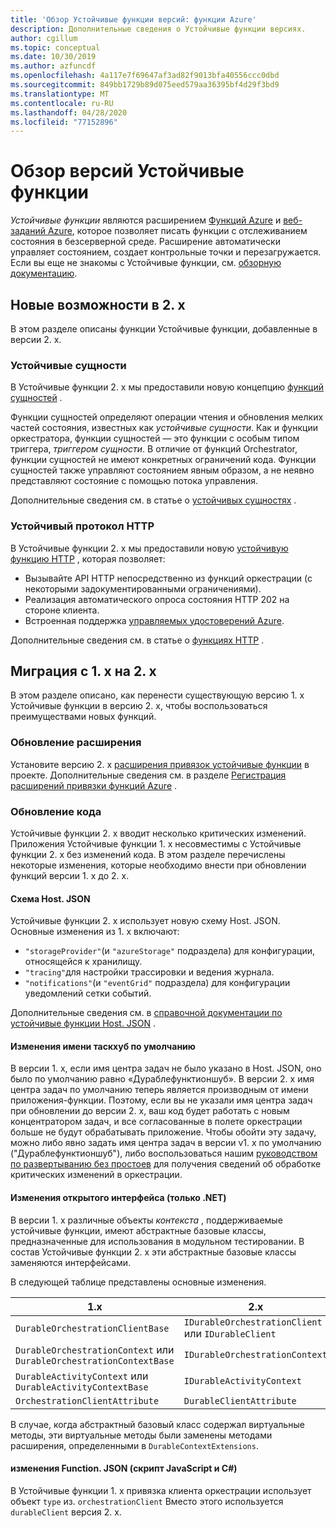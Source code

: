 ```yaml
---
title: 'Обзор Устойчивые функции версий: функции Azure'
description: Дополнительные сведения о Устойчивые функции версиях.
author: cgillum
ms.topic: conceptual
ms.date: 10/30/2019
ms.author: azfuncdf
ms.openlocfilehash: 4a117e7f69647af3ad82f9013bfa40556ccc0dbd
ms.sourcegitcommit: 849bb1729b89d075eed579aa36395bf4d29f3bd9
ms.translationtype: MT
ms.contentlocale: ru-RU
ms.lasthandoff: 04/28/2020
ms.locfileid: "77152896"
---
```

# <a name="durable-functions-versions-overview"></a>Обзор версий Устойчивые функции

*Устойчивые функции* являются расширением [Функций Azure](../functions-overview.md) и [веб-заданий Azure](../../app-service/web-sites-create-web-jobs.md), которое позволяет писать функции с отслеживанием состояния в безсерверной среде. Расширение автоматически управляет состоянием, создает контрольные точки и перезагружается. Если вы еще не знакомы с Устойчивые функции, см. [обзорную документацию](durable-functions-overview.md).

## <a name="new-features-in-2x"></a>Новые возможности в 2. x

В этом разделе описаны функции Устойчивые функции, добавленные в версии 2. x.

### <a name="durable-entities"></a>Устойчивые сущности

В Устойчивые функции 2. x мы предоставили новую концепцию [функций сущностей](durable-functions-entities.md) .

Функции сущностей определяют операции чтения и обновления мелких частей состояния, известных как *устойчивые сущности*. Как и функции оркестратора, функции сущностей — это функции с особым типом триггера, *триггером сущности*. В отличие от функций Orchestrator, функции сущностей не имеют конкретных ограничений кода. Функции сущностей также управляют состоянием явным образом, а не неявно представляют состояние с помощью потока управления.

Дополнительные сведения см. в статье о [устойчивых сущностях](durable-functions-entities.md) .

### <a name="durable-http"></a>Устойчивый протокол HTTP

В Устойчивые функции 2. x мы предоставили новую [устойчивую функцию HTTP](durable-functions-http-features.md#consuming-http-apis) , которая позволяет:

* Вызывайте API HTTP непосредственно из функций оркестрации (с некоторыми задокументированными ограничениями).
* Реализация автоматического опроса состояния HTTP 202 на стороне клиента.
* Встроенная поддержка [управляемых удостоверений Azure](../../active-directory/managed-identities-azure-resources/overview.md).

Дополнительные сведения см. в статье о [функциях HTTP](durable-functions-http-features.md#consuming-http-apis) .

## <a name="migrate-from-1x-to-2x"></a>Миграция с 1. x на 2. x

В этом разделе описано, как перенести существующую версию 1. x Устойчивые функции в версию 2. x, чтобы воспользоваться преимуществами новых функций.

### <a name="upgrade-the-extension"></a>Обновление расширения

Установите версию 2. x [расширения привязок устойчивые функции](https://www.nuget.org/packages/Microsoft.Azure.WebJobs.Extensions.DurableTask) в проекте. Дополнительные сведения см. в разделе [Регистрация расширений привязки функций Azure](../functions-bindings-register.md) .

### <a name="update-your-code"></a>Обновление кода

Устойчивые функции 2. x вводит несколько критических изменений. Приложения Устойчивые функции 1. x несовместимы с Устойчивые функции 2. x без изменений кода. В этом разделе перечислены некоторые изменения, которые необходимо внести при обновлении функций версии 1. x до 2. x.

#### <a name="hostjson-schema"></a>Схема Host. JSON

Устойчивые функции 2. x использует новую схему Host. JSON. Основные изменения из 1. x включают:

* `"storageProvider"`(и `"azureStorage"` подраздела) для конфигурации, относящейся к хранилищу.
* `"tracing"`для настройки трассировки и ведения журнала.
* `"notifications"`(и `"eventGrid"` подраздела) для конфигурации уведомлений сетки событий.

Дополнительные сведения см. в [справочной документации по устойчивые функции Host. JSON](durable-functions-bindings.md#durable-functions-2-0-host-json) .

#### <a name="default-taskhub-name-changes"></a>Изменения имени таскхуб по умолчанию

В версии 1. x, если имя центра задач не было указано в Host. JSON, оно было по умолчанию равно «Дураблефунктионшуб». В версии 2. x имя центра задач по умолчанию теперь является производным от имени приложения-функции. Поэтому, если вы не указали имя центра задач при обновлении до версии 2. x, ваш код будет работать с новым концентратором задач, и все согласованные в полете оркестрации больше не будут обрабатывать приложение. Чтобы обойти эту задачу, можно либо явно задать имя центра задач в версии v1. x по умолчанию ("Дураблефунктионшуб"), либо воспользоваться нашим [руководством по развертыванию без простоев](durable-functions-zero-downtime-deployment.md) для получения сведений об обработке критических изменений в оркестрации.

#### <a name="public-interface-changes-net-only"></a>Изменения открытого интерфейса (только .NET)

В версии 1. x различные объекты _контекста_ , поддерживаемые устойчивые функции, имеют абстрактные базовые классы, предназначенные для использования в модульном тестировании. В состав Устойчивые функции 2. x эти абстрактные базовые классы заменяются интерфейсами.

В следующей таблице представлены основные изменения.

| 1.x | 2.x |
|----------|----------|
| `DurableOrchestrationClientBase` | `IDurableOrchestrationClient` или `IDurableClient` |
| `DurableOrchestrationContext` или `DurableOrchestrationContextBase` | `IDurableOrchestrationContext` |
| `DurableActivityContext` или `DurableActivityContextBase` | `IDurableActivityContext` |
| `OrchestrationClientAttribute` | `DurableClientAttribute` |

В случае, когда абстрактный базовый класс содержал виртуальные методы, эти виртуальные методы были заменены методами расширения, определенными в `DurableContextExtensions`.

#### <a name="functionjson-changes-javascript-and-c-script"></a>изменения Function. JSON (скрипт JavaScript и C#)

В Устойчивые функции 1. x привязка клиента оркестрации использует объект `type` из. `orchestrationClient` Вместо этого используется `durableClient` версия 2. x.
